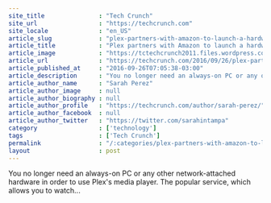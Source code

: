 ```yaml
---
site_title               : "Tech Crunch"
site_url                 : "https://techcrunch.com"
site_locale              : "en_US"
article_slug             : "plex-partners-with-amazon-to-launch-a-hardware-free-media-server-plex-cloud"
article_title            : "Plex partners with Amazon to launch a hardware-free media server, Plex Cloud"
article_image            : "https://tctechcrunch2011.files.wordpress.com/2016/09/hero-cloud.jpg?w=764&h=400&crop=1"
article_url              : "https://techcrunch.com/2016/09/26/plex-partners-with-amazon-to-launch-a-hardware-free-media-server-plex-cloud/"
article_published_at     : "2016-09-26T07:05:38-03:00"
article_description      : "You no longer need an always-on PC or any other network-attached hardware in order to use Plex's media player. The popular service, which allows you to watch..."
article_author_name      : "Sarah Perez"
article_author_image     : null
article_author_biography : null
article_author_profile   : "https://techcrunch.com/author/sarah-perez/"
article_author_facebook  : null
article_author_twitter   : "https://twitter.com/sarahintampa"
category                 : ['technology']
tags                     : ['Tech Crunch']
permalink                : "/:categories/plex-partners-with-amazon-to-launch-a-hardware-free-media-server-plex-cloud/"
layout                   : post
---
```


You no longer need an always-on PC or any other network-attached hardware in order to use Plex's media player. The popular service, which allows you to watch...
